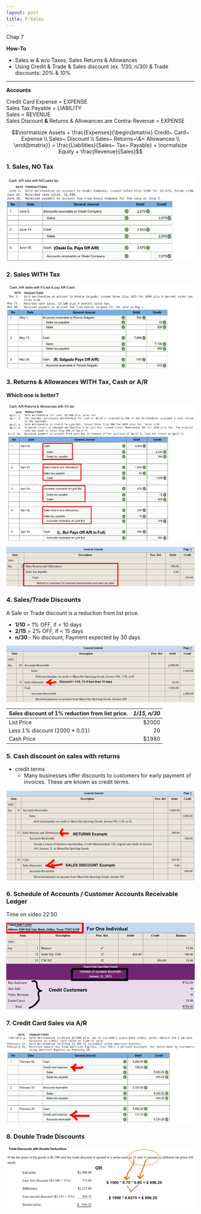 ```yaml
---
layout: post
title: F-Sales
---
```


Chap 7

**How-To**

- Sales w & w/o Taxes, Sales Returns & Allowances 
- Using Credit & Trade & Sales discount (ex. 1/30, n/30) & Trade discounts: 20% & 10%

---

**Accounts**

Credit Card Expense = EXPENSE    
Sales Tax Payable = LIABILITY   
Sales = REVENUE   
Sales Discount **&** Returns & Allowances are Contra-Revenue = EXPENSE 

$$\normalsize Assets + \frac{Expenses}{\begin{bmatrix}
Credit~ Card~ Expense \\
Sales~ Discount \\
Sales~ Returns~\&~ Allowances \\
\end{bmatrix}} = \frac{Liabilities}{Sales~ Tax~ Payable} + \normalsize Equity + \frac{Revenue}{Sales}$$  

<!--  
**Dr/Cr Sales Accounts**

![](/assets/mc-graw-accounting-course/chap7.sales.returns/chap7.1.png)
-->


### 1. Sales, NO Tax

![](/assets/mc-graw-accounting-course/chap7.sales.returns/1.sales.w.NO.tax.png)


### 2. Sales WITH Tax

![](/assets/mc-graw-accounting-course/chap7.sales.returns/2.sales.w.tax.png)


### 3. Returns & Allowances WITH Tax, Cash or A/R

**Which one is better?**

![](/assets/mc-graw-accounting-course/chap7.sales.returns/3.Cash.AR.sales.return.allowances.taxed.png)

![](/assets/mc-graw-accounting-course/chap7.sales.returns/recording.sales.returns.allowances.png)

### 4. Sales/Trade Discounts

A Sale or Trade discount is a reduction from list price.
   - **1/10** = 1% OFF, if < 10 days
   - **2/15** = 2% OFF, if < 15 days
   - **n/30** - No discount, Payment expected by 30 days

![](/assets/mc-graw-accounting-course/chap7.sales.returns/4.trade.discount.png)


|Sales discount of 1% reduction from list price.|*1/15, n/30*|
|:-|-:|
| List Price | $2000 |
| Less 1% discount (2000 * 0.01)| 20 |
| Cash Price | $1980 |

### 5. Cash discount on sales with returns

- credit terms
   - Many businesses offer discounts to customers for early payment of invoices. These are known as credit terms.

![](/assets/mc-graw-accounting-course/chap7.sales.returns/5.cash.discouont.on.sales.returns.png)

<!--
### Reporting Net Sales

Net sales = Total Sales - Sales Returns/Allowances account - Sales Discounts.

| Net Sales Calculations||
|:-|-:|
|Total Sales|100|
|Subtract Returns/Allowances|-5|
|Subtract Discounts|-2|
|Net Sales|93|
-->

### 6. Schedule of Accounts / Customer Accounts Receivable Ledger 

Time on video 22:50

![](/assets/mc-graw-accounting-course/chap7.sales.returns/6.schedule.of.accounts.receivable.7.5.png)


### 7. Credit Card Sales via A/R

![](/assets/mc-graw-accounting-course/chap7.sales.returns/7.credit.card.sales.via.AR.png)

<!--
### State Tax forms

![](/assets/mc-graw-accounting-course/chap7.sales.returns/8.sales.taxes.state.form.png)


### Schedule of Accounts for Customers Accounts Receivable

- Procedure for Keeping track of customer sales:

![](/assets/mc-graw-accounting-course/chap7.sales.returns/9.act.recvable.2.schedule.2.ar.balance.png)
-->

### 8. Double Trade Discounts

![](/assets/mc-graw-accounting-course/chap7.sales.returns/7.double.trade.discount.png)



<!--
### 7.4 Post from the journal to the ledger accounts and to the subsidiary ledger.

- Transactions are posted from the journal to the ledger accounts as discussed in Chapter 4. 
- The accounts of individual credit customers are kept in a subsidiary ledger called the **Accounts Receivable Ledger**. Daily postings are made to this ledger from the general journal. ‘The balance of each customer's account is computed after eash posting so that the amount owed is known at all times.

### 7.5 Prepare a schedule of accounts receivable.

- Each month a **schedule of accounts receivable** is prepared. It is used to prove the **subsidiary ledger** totals match the **Accounts Receivable** account in the general ledger.

### 7.6 Record the payment of sales taxes.

- Every business that collects sales taxes from its customers is responsible for accurately reporting and paying the amount of sales taxes collected to the appropriate government agency.


### Overview

![](/assets/mc-graw-accounting-course/chap7.sales.returns/chap7.review.png)
-->
